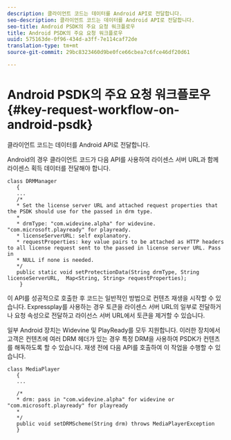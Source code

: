 ```yaml
---
description: 클라이언트 코드는 데이터를 Android API로 전달합니다.
seo-description: 클라이언트 코드는 데이터를 Android API로 전달합니다.
seo-title: Android PSDK의 주요 요청 워크플로우
title: Android PSDK의 주요 요청 워크플로우
uuid: 575163de-0f96-434d-a3ff-7e114caf72de
translation-type: tm+mt
source-git-commit: 29bc8323460d9be0fce66cbea7c6fce46df20d61

---
```



# Android PSDK의 주요 요청 워크플로우{#key-request-workflow-on-android-psdk}

클라이언트 코드는 데이터를 Android API로 전달합니다.

Android의 경우 클라이언트 코드가 다음 API를 사용하여 라이센스 서버 URL과 함께 라이센스 획득 데이터를 전달해야 합니다.

```
class DRMManager 
   { 
   ... 
   /* 
   * Set the license server URL and attached request properties that the PSDK should use for the passed in drm type.  
   * 
   * drmType: "com.widevine.alpha" for widevine. "com.microsoft.playready" for playready. 
   * licenseServerURL: self explanatory.  
   * requestProperties: key value pairs to be attached as HTTP headers to all license request sent to the passed in license server URL. Pass in 
   * NULL if none is needed.  
   */ 
   public static void setProtectionData(String drmType, String licenseServerURL,  Map<String, String> requestProperties); 
    }
```

이 API를 성공적으로 호출한 후 코드는 일반적인 방법으로 컨텐츠 재생을 시작할 수 있습니다. Expressplay를 사용하는 경우 토큰을 라이센스 서버 URL의 일부로 전달하거나 요청 속성으로 전달하고 라이선스 서버 URL에서 토큰을 제거할 수 있습니다.

일부 Android 장치는 Widevine 및 PlayReady를 모두 지원합니다. 이러한 장치에서 고객은 컨텐츠에 여러 DRM 헤더가 있는 경우 특정 DRM을 사용하여 PSDK가 컨텐츠를 해독하도록 할 수 있습니다. 재생 전에 다음 API를 호출하여 이 작업을 수행할 수 있습니다.

```
class MediaPlayer 
   { 
   ... 
    
   /* 
   * drm: pass in "com.widevine.alpha" for widevine or "com.microsoft.playready" for playready 
   * 
   */ 
   public void setDRMScheme(String drm) throws MediaPlayerException 
   }
```

